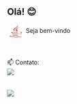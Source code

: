 ## Olá! 😊
<img align="center" alt="Java" height="30" width="40" src="https://raw.githubusercontent.com/devicons/devicon/master/icons/java/java-plain.svg">
Seja bem-vindo <br>
<br><br>

📫 Contato: <br>
<a href="https://www.linkedin.com/in/maisaenide/" target="_blank"><img src="https://img.shields.io/badge/LinkedIn-0077B5?style=for-the-badge&logo=linkedin&logoColor=white" target="_blank"></a><br><br>

<div align="left">
  <a href="https://github.com/MaisaEnide">
  <img height="130em" src="https://github-readme-stats.vercel.app/api/top-langs/?username=MaisaEnide&layout=compact&langs_count=7&theme=radical"/>
</div>

<!---
MaisaEnide/MaisaEnide is a ✨ special ✨ repository because its `README.md` (this file) appears on your GitHub profile.
You can click the Preview link to take a look at your changes.
--->

